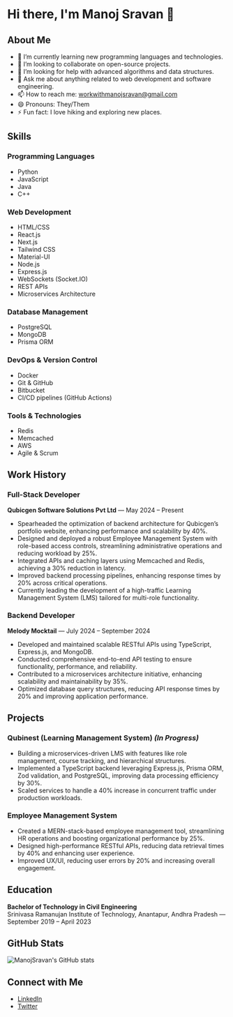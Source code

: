 
# Hi there, I'm Manoj Sravan 👋

## About Me

- 🌱 I’m currently learning new programming languages and technologies.
- 👯 I’m looking to collaborate on open-source projects.
- 🤔 I’m looking for help with advanced algorithms and data structures.
- 💬 Ask me about anything related to web development and software engineering.
- 📫 How to reach me: [workwithmanojsravan@gmail.com](mailto:workwithmanojsravan@gmail.com)
- 😄 Pronouns: They/Them
- ⚡ Fun fact: I love hiking and exploring new places.

## Skills

### Programming Languages
- Python
- JavaScript
- Java
- C++

### Web Development
- HTML/CSS
- React.js
- Next.js
- Tailwind CSS
- Material-UI
- Node.js
- Express.js
- WebSockets (Socket.IO)
- REST APIs
- Microservices Architecture

### Database Management
- PostgreSQL
- MongoDB
- Prisma ORM

### DevOps & Version Control
- Docker
- Git & GitHub
- Bitbucket
- CI/CD pipelines (GitHub Actions)

### Tools & Technologies
- Redis
- Memcached
- AWS
- Agile & Scrum

## Work History

### Full-Stack Developer  
**Qubicgen Software Solutions Pvt Ltd** — May 2024 – Present  
- Spearheaded the optimization of backend architecture for Qubicgen’s portfolio website, enhancing performance and scalability by 40%.
- Designed and deployed a robust Employee Management System with role-based access controls, streamlining administrative operations and reducing workload by 25%.
- Integrated APIs and caching layers using Memcached and Redis, achieving a 30% reduction in latency.
- Improved backend processing pipelines, enhancing response times by 20% across critical operations.
- Currently leading the development of a high-traffic Learning Management System (LMS) tailored for multi-role functionality.

### Backend Developer  
**Melody Mocktail** — July 2024 – September 2024  
- Developed and maintained scalable RESTful APIs using TypeScript, Express.js, and MongoDB.
- Conducted comprehensive end-to-end API testing to ensure functionality, performance, and reliability.
- Contributed to a microservices architecture initiative, enhancing scalability and maintainability by 35%.
- Optimized database query structures, reducing API response times by 20% and improving application performance.

## Projects

### **Qubinest (Learning Management System)** *(In Progress)*  
- Building a microservices-driven LMS with features like role management, course tracking, and hierarchical structures.
- Implemented a TypeScript backend leveraging Express.js, Prisma ORM, Zod validation, and PostgreSQL, improving data processing efficiency by 30%.
- Scaled services to handle a 40% increase in concurrent traffic under production workloads.

### **Employee Management System**  
- Created a MERN-stack-based employee management tool, streamlining HR operations and boosting organizational performance by 25%.
- Designed high-performance RESTful APIs, reducing data retrieval times by 40% and enhancing user experience.
- Improved UX/UI, reducing user errors by 20% and increasing overall engagement.

## Education

**Bachelor of Technology in Civil Engineering**  
Srinivasa Ramanujan Institute of Technology, Anantapur, Andhra Pradesh — September 2019 – April 2023

## GitHub Stats

![ManojSravan's GitHub stats](https://github-readme-stats.vercel.app/api?username=ManojSravan&show_icons=true&theme=radical)

## Connect with Me

- [LinkedIn](https://www.linkedin.com/in/ManojSravan)
- [Twitter](https://twitter.com/ManojSravan)


